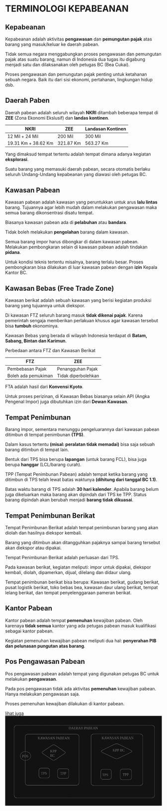 # TERMINOLOGI KEPABEANAN

## Kepabeanan

Kepabeanan adalah aktivitas **pengawasan** dan **pemungutan pajak** atas barang yang masuk/keluar ke daerah pabean.

Tidak semua negara menggabungkan proses pengawasan dan pemungutan pajak atas suatu barang, namun di Indonesia dua tugas itu digabung menjadi satu dan dilaksanakan oleh petugas BC (Bea Cukai).

Proses pengawasan dan pemungutan pajak penting untuk ketahanan sebuah negara. Baik itu dari sisi ekonomi, pertahanan, lingkungan hidup dsb.

## Daerah Paben

Daerah pabean adalah seluruh wilayah **NKRI** ditambah beberapa tempat di **ZEE** (Zona Ekonomi Ekslusif) dan **landas kontinen**.

| NKRI                | ZEE       | Landasan Kontinen |
| ------------------- | --------- | ----------------- |
| 12 Mil + 24 Mil     | 200 Mil   | 300 Mil           |
| 19.31 Km + 38.62 Km | 321.87 Km | 563.27 Km         |

Yang dimaksud tempat tertentu adalah tempat dimana adanya kegiatan **eksplorasi**.

Suatu barang yang memasuki daerah pabean, secara otomatis berlaku seluruh Undang-Undang kepabeanan yang diawasi oleh petugas BC.

## Kawasan Pabean

Kawasan pabean adalah kawasan yang peruntukkan untuk arus **lalu lintas** barang. Tujuannya agar lebih mudah dalam melakukan pengawasan maka semua barang dikonsentrasi disatu tempat.

Biasanya kawasan pabean ada di **pelabuhan** atau **bandara**.

Tidak boleh melakukan **pengolahan** barang dalam kawasan.

Semua barang impor harus dibongkar di dalam kawasan pabean. Melakukan pembongkaran selain di kawasan pabean adalah tindakan **pidana**.

Untuk kondisi teknis tertentu misalnya, barang terlalu besar. Proses pembongkaran bisa dilakukan di luar kawasan pabean dengan **izin** Kepala Kantor BC.

## Kawasan Bebas (Free Trade Zone)

Kawasan berikat adalah sebuah kawasan yang berisi kegiatan produksi barang yang tujuannya untuk diekspor.

Di kawasan FTZ seluruh barang masuk **tidak dikenai pajak**. Karena pemerintah sengaja memberikan perlakuan khusus agar kawasan tersebut bisa **tumbuh** ekonominya.

Kawasan Bebas yang berada di wilayah Indonesia terdapat di **Batam, Sabang, Bintan dan Karimun**.

Perbedaan antara FTZ dan Kawasan Berikat

| FTZ                 | ZEE                 |
| ------------------- | ------------------- |
| Pembebasan Pajak    | Penangguhan Pajak   |
| Boleh ada pemukiman | Tidak diperbolehkan |

FTA adalah hasil dari **Konvensi Kyoto**.

Untuk proses perizinan, di Kawasan Bebas biasanya selain API (Angka Pengenal Impor) juga dibutuhkan izin dari **Dewan Kawasan**.

## Tempat Penimbunan

Barang impor, sementara menunggu pengeluarannya dari kawasan pabean ditimbun di tempat penimbunan **(TPS)**.

Dalam kasus tertentu **(misal: peralatan tidak memadai)** bisa saja sebuah barang ditimbun di tempat lain.

Bentuk dari TPS bisa berupa **lapangan** (untuk barang FCL), bisa juga berupa **hanggar** (LCL/barang curah).

TPP (Tempat Penimbunan Pabean) adalah tempat ketika barang yang ditimbun di TPS telah lewat batas waktunya **(dihitung dari tanggal BC 1.1)**.

Batas waktu barang di TPS adalah **30 hari kalender**. Apabila barang belum juga dikeluarkan maka barang akan dipindah dari TPS ke TPP. Status barang dipindah akan berubah menjadi **barang tidak dikuasai**.

## Tempat Penimbunan Berikat

Tempat Penimbunan Berikat adalah tempat penimbunan barang yang akan diolah dan hasilnya diekspor kembali.

Barang yang ditimbun akan ditangguhkan pajaknya sampai barang tersebut akan diekspor atau dipakai.

Tempat Penimbunan Berikat adalah perluasan dari TPS.

Pada kawasan berikat, kegiatan meliputi: impor untuk dipakai, diekspor kembali, diolah, dipamerkan, dijual, dilelang dan didaur ulang.

Tempat penimbunan berikat bisa berupa: Kawasan berikat, gudang berikat, pusat logistik berikat, toko bebas bea, kawasan daur ulang berikat, tempat lelang berikat, dan tempat penyelenggaraan pameran berikat.

## Kantor Pabean

Kantor pabean adalah tempat **pemenuhan** kewajiban pabean. Oleh karenaya **tidak semua** kantor yang ada petugas pabean masuk kualifikasi sebagai kantor pabean.

Kegiatan pemenuhan kewajiban pabean meliputi dua hal: **penyerahan PIB dan pelunasan pungutan atas barang**.

## Pos Pengawasan Pabean

Pos pengawasan pabean adalah tempat yang digunakan petugas BC untuk melakukan **pengawasan**.

Pada pos pengawasan tidak ada aktivitas **pemenuhan** kewajiban pabean. Hanya melakukan pengawasan saja.

Proses pemenuhan kewajiban dilakukan di kantor pabean.

[lihat juga](https://chatgpt.com/share/e226700c-5231-4565-b860-351a00f3a393)
![Ilustrasi](../../public/terminologi-pabean.png)
